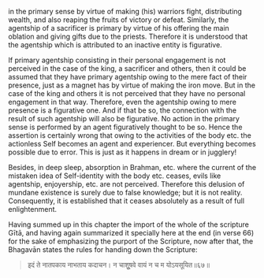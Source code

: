 in the primary sense by virtue of making (his) warriors fight, distributing wealth, and also reaping the fruits of victory or defeat. Similarly, the agentship of a sacrificer is primary by virtue of his offering the main oblation and giving gifts due to the priests. Therefore it is understood that the agentship which is attributed to an inactive entity is figurative.

If primary agentship consisting in their personal engagement is not perceived in the case of the king, a sacrificer and others, then it could be assumed that they have primary agentship owing to the mere fact of their presence, just as a magnet has by virtue of making the iron move. But in the case of the king and others it is not perceived that they have no personal engagement in that way. Therefore, even the agentship owing to mere presence is a figurative one. And if that be so, the connection with the result of such agentship will also be figurative. No action in the primary sense is performed by an agent figuratively thought to be so. Hence the assertion is certainly wrong that owing to the activities of the body etc. the actionless Self becomes an agent and experiencer. But everything becomes possible due to error. This is just as it happens in dream or in jugglery!

Besides, in deep sleep, absorption in Brahman, etc. where the current of the mistaken idea of Self-identity with the body etc. ceases, evils like agentship, enjoyership, etc. are not perceived. Therefore this delusion of mundane existence is surely due to false knowledge; but it is not reality. Consequently, it is established that it ceases absolutely as a result of full enlightenment.

Having summed up in this chapter the import of the whole of the scripture Gītā, and having again summarized it specially here at the end (in verse 66) for the sake of emphasizing the purport of the Scripture, now after that, the Bhagavān states the rules for handing down the Scripture:

> इदं ते नातपकाय नाभताय कदाचन। न चाशुूषवे वायं न च म योऽयसूयित॥६७॥